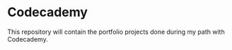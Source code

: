 # Codecademy
This repository will contain the portfolio projects done during my path with Codecademy.
